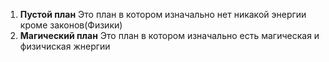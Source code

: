 1. **Пустой план**
Это план в котором изначально нет никакой энергии кроме законов(Физики)
2. **Магический план**
Это план в котором изначально есть магическая и физичиская жнергии

